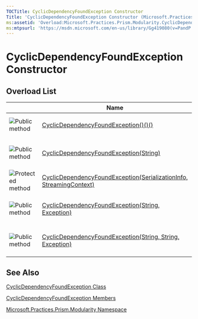 ```yaml
---
TOCTitle: CyclicDependencyFoundException Constructor
Title: 'CyclicDependencyFoundException Constructor (Microsoft.Practices.Prism.Modularity)'
ms:assetid: 'Overload:Microsoft.Practices.Prism.Modularity.CyclicDependencyFoundException.\#ctor'
ms:mtpsurl: 'https://msdn.microsoft.com/en-us/library/Gg419080(v=PandP.50)'
---
```



# CyclicDependencyFoundException Constructor

## Overload List

<span id="overloadMembersTableToggle"></span>
<table>

<thead>
<tr class="header">
<th> </th>
<th>Name</th>
<th>Description</th>
</tr>
</thead>
<tbody>
<tr class="odd">
<td><img src="images/public-method.gif" title="Public method" /></td>
<td><a href="https://msdn.microsoft.com/library/microsoft.practices.prism.modularity.cyclicdependencyfoundexception.">CyclicDependencyFoundException()()()</a></td>
<td><div class="summary">
Initializes a new instance of the <a href="https://msdn.microsoft.com/library/microsoft.practices.prism.modularity.cyclicdependencyfoundexception">CyclicDependencyFoundException</a> class.
</div></td>
</tr>
<tr class="even">
<td><img src="images/public-method.gif" title="Public method" /></td>
<td><a href="https://msdn.microsoft.com/library/microsoft.practices.prism.modularity.cyclicdependencyfoundexception.">CyclicDependencyFoundException(String)</a></td>
<td><div class="summary">
Initializes a new instance of the <a href="https://msdn.microsoft.com/library/microsoft.practices.prism.modularity.cyclicdependencyfoundexception">CyclicDependencyFoundException</a> class with the specified error message.
</div></td>
</tr>
<tr class="odd">
<td><img src="https://msdn.microsoft.com/en-us/Gg419080.protmethod(en-us,PandP.50).gif" title="Protected method" /></td>
<td><a href="https://msdn.microsoft.com/library/microsoft.practices.prism.modularity.cyclicdependencyfoundexception.">CyclicDependencyFoundException(SerializationInfo, StreamingContext)</a></td>
<td><div class="summary">
Initializes a new instance of the <a href="https://msdn.microsoft.com/library/microsoft.practices.prism.modularity.cyclicdependencyfoundexception">CyclicDependencyFoundException</a> class with the serialization data.
</div></td>
</tr>
<tr class="even">
<td><img src="images/public-method.gif" title="Public method" /></td>
<td><a href="https://msdn.microsoft.com/library/microsoft.practices.prism.modularity.cyclicdependencyfoundexception.">CyclicDependencyFoundException(String, Exception)</a></td>
<td><div class="summary">
Initializes a new instance of the <a href="https://msdn.microsoft.com/library/microsoft.practices.prism.modularity.cyclicdependencyfoundexception">CyclicDependencyFoundException</a> class with the specified error message and inner exception.
</div></td>
</tr>
<tr class="odd">
<td><img src="images/public-method.gif" title="Public method" /></td>
<td><a href="https://msdn.microsoft.com/library/microsoft.practices.prism.modularity.cyclicdependencyfoundexception.">CyclicDependencyFoundException(String, String, Exception)</a></td>
<td><div class="summary">
Initializes the exception with a particular module, error message and inner exception that happened.
</div></td>
</tr>
</tbody>
</table>

## See Also

[CyclicDependencyFoundException Class](https://msdn.microsoft.com/library/microsoft.practices.prism.modularity.cyclicdependencyfoundexception)

[CyclicDependencyFoundException Members](https://msdn.microsoft.com/allmembers.t:microsoft.practices.prism.modularity.cyclicdependencyfoundexception)

[Microsoft.Practices.Prism.Modularity Namespace](https://msdn.microsoft.com/library/microsoft.practices.prism.modularity)
